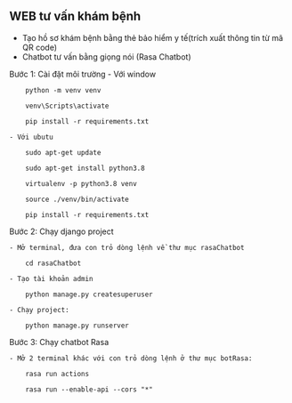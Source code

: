 ## WEB tư vấn khám bệnh
- Tạo hồ sơ khám bệnh bằng thẻ bảo hiểm y tế(trích xuất thông tin từ mã QR code)
- Chatbot tư vấn bằng giọng nói (Rasa Chatbot)

Bước 1: Cài đặt môi trường
    - Với window

        python -m venv venv

        venv\Scripts\activate

        pip install -r requirements.txt

    - Với ubutu

        sudo apt-get update

        sudo apt-get install python3.8

        virtualenv -p python3.8 venv

        source ./venv/bin/activate

        pip install -r requirements.txt


Bước 2: Chạy django project

    - Mở terminal, đưa con trỏ dòng lệnh về thư mục rasaChatbot

        cd rasaChatbot

    - Tạo tài khoản admin

        python manage.py createsuperuser

    - Chạy project:

        python manage.py runserver

Bước 3: Chạy chatbot Rasa

    - Mở 2 terminal khác với con trỏ dòng lệnh ở thư mục botRasa:

        rasa run actions

        rasa run --enable-api --cors "*"